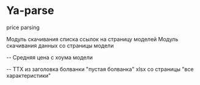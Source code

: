 # Ya-parse
 price parsing
 
 Модуль скачивания списка ссылок на страницу моделей
 Модуль скачивания данных со страницы модели
 
  -- Средняя цена с хоума модели
  
  -- ТТХ из заголовка болванки "пустая болванка" xlsx со страницы "все характеристики"
